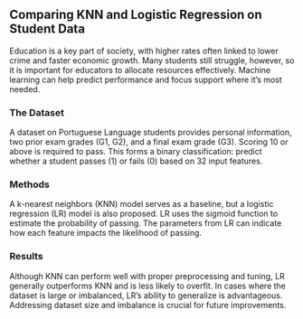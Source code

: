 ## Comparing KNN and Logistic Regression on Student Data

Education is a key part of society, with higher rates often linked to lower crime and faster economic growth. Many students still struggle, however, so it is important for educators to allocate resources effectively. Machine learning can help predict performance and focus support where it’s most needed.

### The Dataset
A dataset on Portuguese Language students provides personal information, two prior exam grades (G1, G2), and a final exam grade (G3). Scoring 10 or above is required to pass. This forms a binary classification: predict whether a student passes (1) or fails (0) based on 32 input features.

### Methods
A k-nearest neighbors (KNN) model serves as a baseline, but a logistic regression (LR) model is also proposed. LR uses the sigmoid function to estimate the probability of passing. The parameters from LR can indicate how each feature impacts the likelihood of passing.

### Results
Although KNN can perform well with proper preprocessing and tuning, LR generally outperforms KNN and is less likely to overfit. In cases where the dataset is large or imbalanced, LR’s ability to generalize is advantageous. Addressing dataset size and imbalance is crucial for future improvements.

